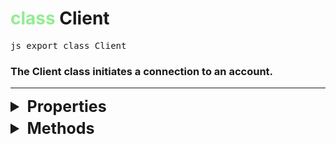 # <span style="color: lightgreen;">class</span> Client
<pre>js export class Client</pre>

### The Client class initiates a connection to an account.

---------
<details>
  <summary style="font-weight:bold;font-size:25px;margin-bottom:5px;">Properties</summary>

  <div style="font-family:monospace;border:solid;border-width:0;border-bottom-width:2px;border-color:#ffffff20;padding-bottom:10px;margin-bottom:10px;">
    <span style="background:#8a11a680;color:#e678ff;width:fit-content;border-radius:100px;padding:2px 6px;font-weight:bold;font-size:13px;">readonly</span>
    <span style="font-size:17px;font-weight:bold;">data : <a href="user.md">UserControl</a> | <a href="https://developer.mozilla.org/en-US/docs/Web/JavaScript/Reference/Operators/null" target="_blank">null</a></span>
    <div style="margin-top:6px;">User data of the bot.</div>
  </div>

  <div style="font-family:monospace;border:solid;border-width:0;border-bottom-width:2px;border-color:#ffffff20;padding-bottom:10px;margin-bottom:10px;">
    <span style="background:#8a11a680;color:#e678ff;width:fit-content;border-radius:100px;padding:2px 6px;font-weight:bold;font-size:13px;">readonly</span>
    <span style="font-size:17px;font-weight:bold;">mention : <a href="https://developer.mozilla.org/en-US/docs/Web/JavaScript/Reference/Global_Objects/String" target="_blank">string</a></span>
    <div style="margin-top:6px;">Returns the mention of the bot.</div>
  </div>
</details>

<details>
  <summary style="font-weight:bold;font-size:25px;margin-bottom:5px;">Methods</summary>

  <div style="font-family:monospace;border:solid;border-width:0;border-bottom-width:2px;border-color:#ffffff20;padding-bottom:10px;margin-bottom:10px;">
    <span style="font-size:17px;font-weight:bold;">onReady(func: <a href="https://developer.mozilla.org/en-US/docs/Web/JavaScript/Reference/Global_Objects/Function" target="_blank">Function</a>) : <a href="https://developer.mozilla.org/en-US/docs/Web/JavaScript/Reference/Operators/null" target="_blank">null</a></span>
    <div style="margin-top:6px;">Run a function when the bot is fully initialized.</div>
  </div>
</details>